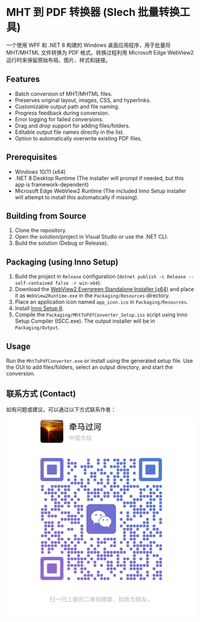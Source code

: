 # MHT 到 PDF 转换器 (Slech 批量转换工具)

一个使用 WPF 和 .NET 8 构建的 Windows 桌面应用程序，用于批量将 MHT/MHTML 文件转换为 PDF 格式。转换过程利用 Microsoft Edge WebView2 运行时来保留原始布局、图片、样式和链接。

## Features

*   Batch conversion of MHT/MHTML files.
*   Preserves original layout, images, CSS, and hyperlinks.
*   Customizable output path and file naming.
*   Progress feedback during conversion.
*   Error logging for failed conversions.
*   Drag and drop support for adding files/folders.
*   Editable output file names directly in the list.
*   Option to automatically overwrite existing PDF files.

## Prerequisites

*   Windows 10/11 (x64)
*   .NET 8 Desktop Runtime (The installer will prompt if needed, but this app is framework-dependent)
*   Microsoft Edge WebView2 Runtime (The included Inno Setup installer will attempt to install this automatically if missing).

## Building from Source

1.  Clone the repository.
2.  Open the solution/project in Visual Studio or use the .NET CLI.
3.  Build the solution (Debug or Release).

## Packaging (using Inno Setup)

1.  Build the project in `Release` configuration (`dotnet publish -c Release --self-contained false -r win-x64`).
2.  Download the [WebView2 Evergreen Standalone Installer (x64)](https://developer.microsoft.com/en-us/microsoft-edge/webview2/#download-section) and place it as `WebView2Runtime.exe` in the `Packaging/Resources` directory.
3.  Place an application icon named `app_icon.ico` in `Packaging/Resources`.
4.  Install [Inno Setup 6](https://jrsoftware.org/isinfo.php).
5.  Compile the `Packaging/MhtToPdfConverter_Setup.iss` script using Inno Setup Compiler (ISCC.exe). The output installer will be in `Packaging/Output`.

## Usage

Run the `MhtToPdfConverter.exe` or install using the generated setup file. Use the GUI to add files/folders, select an output directory, and start the conversion.

## 联系方式 (Contact)

如有问题或建议，可以通过以下方式联系作者：

![微信二维码](docs/images/wechat_qr.png)
